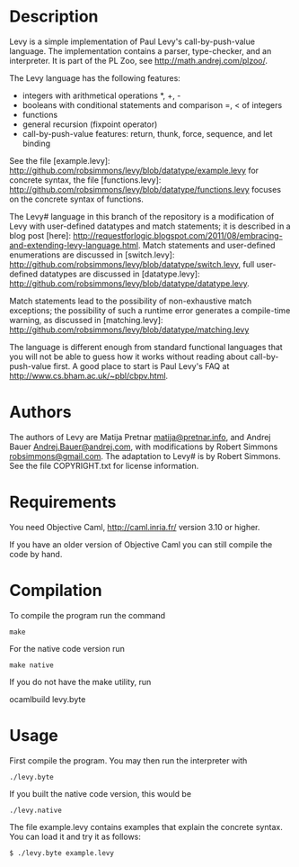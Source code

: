 # Description

Levy is a simple implementation of Paul Levy's call-by-push-value
language.  The implementation contains a parser, type-checker, and an
interpreter. It is part of the PL Zoo, see 
<http://math.andrej.com/plzoo/>. 

The Levy language has the following features:

* integers with arithmetical operations *, +, -
* booleans with conditional statements and comparison =, < of integers
* functions
* general recursion (fixpoint operator)
* call-by-push-value features: return, thunk, force, sequence, and let binding

See the file 
[example.levy]: http://github.com/robsimmons/levy/blob/datatype/example.levy 
for concrete syntax, the file
[functions.levy]: http://github.com/robsimmons/levy/blob/datatype/functions.levy
focuses on the concrete syntax of functions.

The Levy# language in this branch of the repository is a modification of Levy
with user-defined datatypes and match statements; it is described in a blog post
[here]: http://requestforlogic.blogspot.com/2011/08/embracing-and-extending-levy-language.html. 
Match statements and user-defined enumerations are discussed in 
[switch.levy]: http://github.com/robsimmons/levy/blob/datatype/switch.levy,
full user-defined datatypes are discussed in 
[datatype.levy]: http://github.com/robsimmons/levy/blob/datatype/datatype.levy.

Match statements lead to the possibility of non-exhaustive match exceptions;
the possibility of such a runtime error generates a compile-time warning, as
discussed in 
[matching.levy]: http://github.com/robsimmons/levy/blob/datatype/matching.levy

The language is different enough from standard functional languages
that you will not be able to guess how it works without reading about
call-by-push-value first. A good place to start is Paul Levy's FAQ at
<http://www.cs.bham.ac.uk/~pbl/cbpv.html>.


# Authors

The authors of Levy are Matija Pretnar <matija@pretnar.info>,
and Andrej Bauer <Andrej.Bauer@andrej.com>, with modifications by
Robert Simmons <robsimmons@gmail.com>. The adaptation to Levy# is by
Robert Simmons.  See the file COPYRIGHT.txt for license information.


# Requirements

You need Objective Caml, http://caml.inria.fr/ version 3.10 or higher.

If you have an older version of Objective Caml you can still compile
the code by hand.


# Compilation

To compile the program run the command

    make

For the native code version run

    make native

If you do not have the make utility, run

   ocamlbuild levy.byte


# Usage

First compile the program. You may then run the interpreter with

    ./levy.byte

If you built the native code version, this would be

    ./levy.native

The file example.levy contains examples that explain the concrete
syntax. You can load it and try it as follows:

    $ ./levy.byte example.levy
